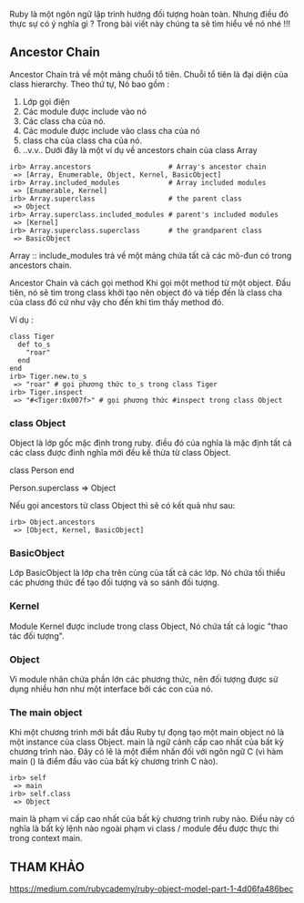 Ruby là một ngôn ngữ lập trình hướng đối tượng hoàn toàn. Nhưng điều đó thực sự có ý nghĩa gì ?
Trong bài viết này chúng ta sẽ tìm hiểu về nó nhé !!!
## Ancestor Chain
Ancestor Chain trả về một mảng chuổi tổ tiên.
Chuỗi tổ tiên là đại diện của class hierarchy.
Theo thứ tự, Nó bao gồm :
1. Lớp gọi điện
2. Các module được include vào nó
3. Các class cha của nó.
4. Các module được include vào class cha của nó
5. class cha của class cha của nó.
6. ..v.v..
Dưới đây là một ví dụ về ancestors chain của class Array
```
irb> Array.ancestors                   # Array's ancestor chain
 => [Array, Enumerable, Object, Kernel, BasicObject]
irb> Array.included_modules            # Array included modules
 => [Enumerable, Kernel]
irb> Array.superclass                  # the parent class
 => Object
irb> Array.superclass.included_modules # parent's included modules
 => [Kernel]
irb> Array.superclass.superclass       # the grandparent class
 => BasicObject
```

Array :: include_modules trả về một mảng chứa tất cả các mô-đun có trong ancestors chain.

Ancestor Chain và cách gọi method
Khi gọi một method từ một object. Đầu tiên, nó sẽ tìm trong class khởi tạo nên object đó và tiếp đến là class cha của class đó cứ như vậy cho đến khi tìm thấy method đó.

Ví dụ :
```
class Tiger
  def to_s
    "roar"
  end
end
irb> Tiger.new.to_s
 => "roar" # gọi phương thức to_s trong class Tiger
irb> Tiger.inspect
 => "#<Tiger:0x007f>" # gọi phương thức #inspect trong class Object
```
### class Object
Object là lớp gốc mặc định trong ruby. điều đó cúa nghĩa là mặc định tất cả các class được đinh nghĩa mới đều kế thừa từ class Object.

class Person
end

Person.superclass
 => Object

Nếu gọi ancestors từ class Object thì sẽ có kết quả như sau:
```
irb> Object.ancestors
 => [Object, Kernel, BasicObject]
```

### BasicObject
Lớp BasicObject là lớp cha trên cùng của tất cả các lớp. Nó chứa tối thiểu các phương thức để tạo đối tượng và so sánh đối tượng.

### Kernel
Module Kernel được include trong class Object, Nó chứa tất cả logic "thao tác đối tượng". 

### Object
Vì module nhân chứa  phần lớn các phương thức, nên đối tượng được sử dụng nhiều hơn như một interface bởi các con của nó.

### The main object
Khi một chương trình mới bắt đầu Ruby tự đọng tạo một main object nó là một instance của class Object. main là ngữ cảnh cấp cao nhất của bất kỳ chương trình nào.
Đây có lẽ là một điểm nhấn đối với ngôn ngữ C (vì hàm main () là điểm đầu vào của bất kỳ chương trình C nào).
```
irb> self
 => main
irb> self.class
 => Object
```
main là phạm vi cấp cao nhất của bất kỳ chương trình ruby nào. Điều này có nghĩa là bất kỳ lệnh nào ngoài phạm vi class / module đều được thực thi trong context main.
## THAM KHẢO
https://medium.com/rubycademy/ruby-object-model-part-1-4d06fa486bec